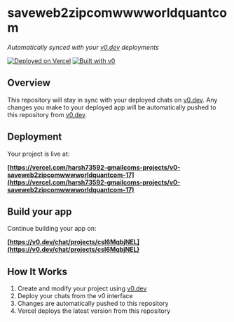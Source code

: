 # saveweb2zipcomwwwworldquantcom

*Automatically synced with your [v0.dev](https://v0.dev) deployments*

[![Deployed on Vercel](https://img.shields.io/badge/Deployed%20on-Vercel-black?style=for-the-badge&logo=vercel)](https://vercel.com/harsh73592-gmailcoms-projects/v0-saveweb2zipcomwwwworldquantcom-17)
[![Built with v0](https://img.shields.io/badge/Built%20with-v0.dev-black?style=for-the-badge)](https://v0.dev/chat/projects/csl6MqbjNEL)

## Overview

This repository will stay in sync with your deployed chats on [v0.dev](https://v0.dev).
Any changes you make to your deployed app will be automatically pushed to this repository from [v0.dev](https://v0.dev).

## Deployment

Your project is live at:

**[https://vercel.com/harsh73592-gmailcoms-projects/v0-saveweb2zipcomwwwworldquantcom-17](https://vercel.com/harsh73592-gmailcoms-projects/v0-saveweb2zipcomwwwworldquantcom-17)**

## Build your app

Continue building your app on:

**[https://v0.dev/chat/projects/csl6MqbjNEL](https://v0.dev/chat/projects/csl6MqbjNEL)**

## How It Works

1. Create and modify your project using [v0.dev](https://v0.dev)
2. Deploy your chats from the v0 interface
3. Changes are automatically pushed to this repository
4. Vercel deploys the latest version from this repository